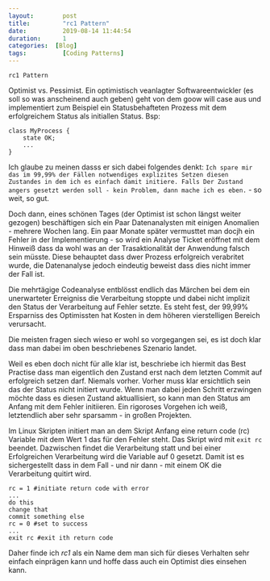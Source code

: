 ```yaml
---
layout: 	   post
title:  	   "rc1 Pattern"
date:   	   2019-08-14 11:44:54
duration:	   1
categories:  [Blog]
tags: 		   [Coding Patterns]
---
```


`rc1 Pattern`

Optimist vs. Pessimist. Ein optimistisch veanlagter Softwareentwickler (es soll so was anscheinend auch geben) geht von dem goow will case aus und implementiert zum Beispiel ein Statusbehafteten Prozess mit dem erfolgreichem Status als initiallen Status.
Bsp:
```
class MyProcess {
    state OK;
    ...
}
```
Ich glaube zu meinen dasss er sich dabei folgendes denkt: `Ich spare mir das im 99,99% der Fällen notwendiges explizites Setzen diesen Zustandes in dem ich es einfach damit initiere.
Falls Der Zustand angers gesetzt werden soll - kein Problem, dann mache ich es eben.` - so weit, so gut.

Doch dann, eines schönen Tages (der Optimist ist schon längst weiter gezogen) beschäftigen sich ein Paar Datenanalysten mit einigen Anomalien - mehrere Wochen lang. Ein paar Monate später vermusttet man docjh ein Fehler in der Implementierung - so wird ein Analyse Ticket eröffnet mit dem Hinweiß dass da wohl was an der Trasaktionalität der Anwendung falsch sein müsste. Diese behauptet dass dwer Prozess erfolgreich verabritet wurde, die Datenanalyse jedoch eindeutig beweist dass dies nicht immer der Fall ist.

Die mehrtägige Codeanalyse entblösst endlich das Märchen bei dem ein unerwarteter Erreigniss die Verarbeitung stoppte und dabei nicht implizit den Status der Verarbeitung auf Fehler setzte.
Es steht fest, der 99,99% Ersparniss des Optimissten hat Kosten in dem höheren vierstelligen Bereich verursacht.

Die meisten fragen siech wieso er wohl so vorgegangen sei, es ist doch klar dass man dabei im oben beschriebenes Szenario landet.

Weil es eben doch nicht für alle klar ist, beschriebe ich hiermit das Best Practise dass man eigentlich den Zustand erst nach dem letzten Commit auf erfolgreich setzen darf. Niemals vorher.
Vorher muss klar ersichtlich sein das der Status nicht initiert wurde.
Wenn man dabei jeden Schritt erzwingen möchte dass es diesen Zustand aktuallisiert, so kann man den Status am Anfang mit dem Fehler initiieren.
Ein rigoroses Vorgehen ich weiß, letztendlich aber sehr sparsamm - in großen Projekten.

Im Linux Skripten initiert man an dem Skript Anfang eine return code (rc) Variable mit dem Wert 1 das für den Fehler steht.
Das Skript wird mit `exit rc` beendet. Dazwischen findet die Verarbeitung statt und bei einer Erfolgreichen Verarbeitung wird die Variable auf 0 gesetzt.
Damit ist es sichergestellt dass in dem Fall - und nir dann - mit einem OK die Verarbeitung quitirt wird.
```
rc = 1 #initiate return code with error
...
do this
change that
commit something else
rc = 0 #set to success
...
exit rc #exit ith return code
```
Daher finde ich *rc1* als ein Name dem man sich für dieses Verhalten sehr einfach einprägen kann und hoffe dass auch ein Optimist dies einsehen kann.


